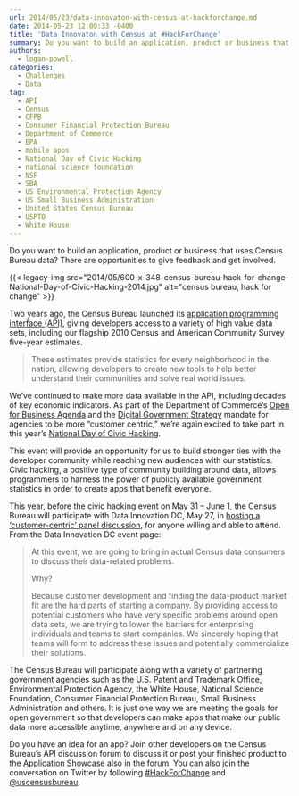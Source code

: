 ```yaml
---
url: 2014/05/23/data-innovaton-with-census-at-hackforchange.md
date: 2014-05-23 12:00:33 -0400
title: 'Data Innovaton with Census at #HackForChange'
summary: Do you want to build an application, product or business that uses Census Bureau data? There are opportunities to give feedback and get involved. Two years ago, the Census Bureau launched its application programming interface (API), giving developers access to a variety of high value data
authors:
  - logan-powell
categories:
  - Challenges
  - Data
tag:
  - API
  - Census
  - CFPB
  - Consumer Financial Protection Bureau
  - Department of Commerce
  - EPA
  - mobile apps
  - National Day of Civic Hacking
  - national science foundation
  - NSF
  - SBA
  - US Environmental Protection Agency
  - US Small Business Administration
  - United States Census Bureau
  - USPTO
  - White House
---
```


Do you want to build an application, product or business that uses Census Bureau data? There are opportunities to give feedback and get involved.

{{< legacy-img src="2014/05/600-x-348-census-bureau-hack-for-change-National-Day-of-Civic-Hacking-2014.jpg" alt="census bureau, hack for change" >}}

Two years ago, the Census Bureau launched its [application programming interface (API)](http://www.census.gov/developers/), giving developers access to a variety of high value data sets, including our flagship 2010 Census and American Community Survey five-year estimates.

> These estimates provide statistics for every neighborhood in the nation, allowing developers to create new tools to help better understand their communities and solve real world issues.

We’ve continued to make more data available in the API, including decades of key economic indicators. As part of the Department of Commerce’s [Open for Business Agenda](http://www.commerce.gov/news/fact-sheets/2013/11/14/fact-sheet-us-department-commerce-open-business-agenda) and the [Digital Government Strategy](http://www.whitehouse.gov/sites/default/files/omb/egov/digital-government/digital-government.html) mandate for agencies to be more &#8220;customer centric,&#8221; we’re again excited to take part in this year’s [National Day of Civic Hacking](http://hackforchange.org/).

This event will provide an opportunity for us to build stronger ties with the developer community while reaching new audiences with our statistics. Civic hacking, a positive type of community building around data, allows programmers to harness the power of publicly available government statistics in order to create apps that benefit everyone.

This year, before the civic hacking event on May 31 – June 1, the Census Bureau will participate with Data Innovation DC, May 27, in [hosting a ‘customer-centric’ panel discussion](http://www.meetup.com/Data-Business-DC/events/182552262/), for anyone willing and able to attend. From the Data Innovation DC event page:

> At this event, we are going to bring in actual Census data consumers to discuss their data-related problems.
> 
> Why?
> 
> Because customer development and finding the data-product market fit are the hard parts of starting a company. By providing access to potential customers who have very specific problems around open data sets, we are trying to lower the barriers for enterprising individuals and teams to start companies. We sincerely hoping that teams will form to address these issues and potentially commercialize their solutions.

The Census Bureau will participate along with a variety of partnering government agencies such as the U.S. Patent and Trademark Office, Environmental Protection Agency, the White House, National Science Foundation, Consumer Financial Protection Bureau, Small Business Administration and others. It is just one way we are meeting the goals for open government so that developers can make apps that make our public data more accessible anytime, anywhere and on any device.

Do you have an idea for an app? Join other developers on the Census Bureau’s API discussion forum to discuss it or post your finished product to the [Application Showcase](http://apiforum.ideascale.com/a/ideafactory.do?id=18378&mode=recent&discussionFilter=byids&discussionID=26088) also in the forum. You can also join the conversation on Twitter by following [#HackForChange](http://twitter.com/search?q=%23hackforchange "#HackForChange") and [@uscensusbureau](http://twitter.com/uscensusbureau).